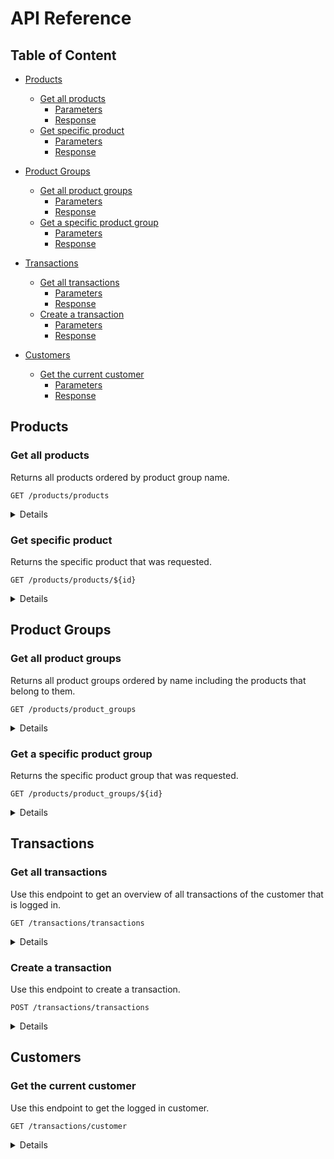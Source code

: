 # API Reference

## Table of Content

<!-- TOC start -->

- [Products](#products)
  - [Get all products](#get-all-products)
    - [Parameters](#parameters)
    - [Response](#response)
  - [Get specific product](#get-specific-product)
    - [Parameters](#parameters-1)
    - [Response](#response-1)
- [Product Groups](#product-groups)
  - [Get all product groups](#get-all-product-groups)
    - [Parameters](#parameters-2)
    - [Response](#response-2)
  - [Get a specific product group](#get-a-specific-product-group)
    - [Parameters](#parameters-3)
    - [Response](#response-3)
- [Transactions](#transactions)
  - [Get all transactions](#get-all-transactions)
    - [Parameters](#parameters-4)
    - [Response](#response-4)
  - [Create a transaction](#create-a-transaction)
    - [Parameters](#parameters-5)
    - [Response](#response-5)
- [Customers](#customers)

  - [Get the current customer](#get-the-current-customer)
    - [Parameters](#parameters-6)
    - [Response](#response-6)

  <!-- TOC end -->

## Products

### Get all products

Returns all products ordered by product group name.

```http
GET /products/products
```

<details>

<summary>Details</summary>

#### Parameters

| Parameter | Type     | Description  | Required     |
| :-------- | :------- | :----------- | :----------- |
| `api_key` | `string` | Your API key | **Required** |

#### Response

```json
[
  {
    "id": 3,
    "name": "Lays - Paprika",
    "price": 1.66,
    "stock": 60,
    "image_url": "",
    "product_group": {
      "id": 2,
      "name": "Chips",
      "created": "2023-05-19T10:51:59.472081Z",
      "last_modified": "2023-05-19T10:51:59.472081Z"
    }
  },
  {
    "id": 4,
    "name": "Lays - Naturel",
    "price": 1.66,
    "stock": 66,
    "image_url": "",
    "product_group": {
      "id": 2,
      "name": "Chips",
      "created": "2023-05-19T10:51:59.472081Z",
      "last_modified": "2023-05-19T10:51:59.472081Z"
    }
  },
  {
    "id": 1,
    "name": "Fanta",
    "price": 1.66,
    "stock": 14,
    "image_url": "",
    "product_group": {
      "id": 1,
      "name": "Frisdrank",
      "created": "2023-05-09T19:00:11.947134Z",
      "last_modified": "2023-05-09T19:00:11.947134Z"
    }
  },
  {
    "id": 2,
    "name": "Cola",
    "price": 1.23,
    "stock": 13,
    "image_url": "",
    "product_group": {
      "id": 1,
      "name": "Frisdrank",
      "created": "2023-05-09T19:00:11.947134Z",
      "last_modified": "2023-05-09T19:00:11.947134Z"
    }
  }
]
```

</details>

### Get specific product

Returns the specific product that was requested.

```http
GET /products/products/${id}
```

<details>

<summary>Details</summary>

#### Parameters

| Parameter | Type      | Description            | Required     |
| :-------- | :-------- | :--------------------- | :----------- |
| `api_key` | `string`  | Your API key           | **Required** |
| `id`      | `integer` | Id of product to fetch | **Required** |

#### Response

```json
{
  "id": 1,
  "name": "Fanta",
  "price": 1.66,
  "stock": 14,
  "image_url": "",
  "product_group": {
    "id": 1,
    "name": "Frisdrank",
    "created": "2023-05-09T19:00:11.947134Z",
    "last_modified": "2023-05-09T19:00:11.947134Z"
  }
}
```

</details>

## Product Groups

### Get all product groups

Returns all product groups ordered by name including the products that belong to them.

```http
GET /products/product_groups
```

<details>

<summary>Details</summary>

#### Parameters

| Parameter | Type     | Description  | Required     |
| :-------- | :------- | :----------- | :----------- |
| `api_key` | `string` | Your API key | **Required** |

#### Response

```json
[
  {
    "id": 1,
    "name": "Frisdrank",
    "products": [
      {
        "id": 1,
        "name": "Fanta",
        "price": 1.66,
        "stock": 14,
        "image_url": "",
        "product_group": {
          "id": 1,
          "name": "Frisdrank",
          "created": "2023-05-09T19:00:11.947134Z",
          "last_modified": "2023-05-09T19:00:11.947134Z"
        }
      },
      {
        "id": 2,
        "name": "Cola",
        "price": 1.23,
        "stock": 13,
        "image_url": "",
        "product_group": {
          "id": 1,
          "name": "Frisdrank",
          "created": "2023-05-09T19:00:11.947134Z",
          "last_modified": "2023-05-09T19:00:11.947134Z"
        }
      }
    ]
  },
  {
    "id": 2,
    "name": "Chips",
    "products": [
      {
        "id": 3,
        "name": "Lays - Paprika",
        "price": 1.66,
        "stock": 60,
        "image_url": "",
        "product_group": {
          "id": 2,
          "name": "Chips",
          "created": "2023-05-19T10:51:59.472081Z",
          "last_modified": "2023-05-19T10:51:59.472081Z"
        }
      },
      {
        "id": 4,
        "name": "Lays - Naturel",
        "price": 1.66,
        "stock": 66,
        "image_url": "",
        "product_group": {
          "id": 2,
          "name": "Chips",
          "created": "2023-05-19T10:51:59.472081Z",
          "last_modified": "2023-05-19T10:51:59.472081Z"
        }
      }
    ]
  }
]
```

</details>

### Get a specific product group

Returns the specific product group that was requested.

```http
GET /products/product_groups/${id}
```

<details>

<summary>Details</summary>

#### Parameters

| Parameter | Type     | Description                  | Required     |
| :-------- | :------- | :--------------------------- | :----------- |
| `api_key` | `string` | Your API key                 | **Required** |
| `id`      | `string` | Id of product group to fetch | **Required** |

#### Response

```json
{
  "id": 1,
  "name": "Frisdrank",
  "products": [
    {
      "id": 1,
      "name": "Fanta",
      "price": 1.66,
      "stock": 14,
      "image_url": "",
      "product_group": {
        "id": 1,
        "name": "Frisdrank",
        "created": "2023-05-09T19:00:11.947134Z",
        "last_modified": "2023-05-09T19:00:11.947134Z"
      }
    },
    {
      "id": 2,
      "name": "Cola",
      "price": 1.23,
      "stock": 13,
      "image_url": "",
      "product_group": {
        "id": 1,
        "name": "Frisdrank",
        "created": "2023-05-09T19:00:11.947134Z",
        "last_modified": "2023-05-09T19:00:11.947134Z"
      }
    }
  ]
}
```

</details>

## Transactions

### Get all transactions

Use this endpoint to get an overview of all transactions of the customer that is logged in.

```http
GET /transactions/transactions
```

<details>

<summary>Details</summary>

#### Parameters

| Parameter | Type     | Description                                | Required     |
| :-------- | :------- | :----------------------------------------- | :----------- |
| `api_key` | `string` | Your API key                               | **Required** |
| `flat`    | `bool`   | Lists all subtransactions in one list      | **Optional** |
| `month`   | `int`    | Filter transactions for this month (1=Jan) | **Optional** |
| `year`    | `int`    | Filter transactions for this year          | **Optional** |

```http
GET /transactions/transactions?flat=true&month=5&year=2023
```

#### Response

```json
[
  {
    "transaction_id": "c3bb7b19-bcfb-413d-a88a-ee0d50aefdb7",
    "customer": 3,
    "date": "2023-04-21T09:33:57Z",
    "subtransactions": [
      {
        "description": "Test April",
        "amount": "1.66"
      }
    ],
    "subpurchases": []
  },
  {
    "transaction_id": "e7a5f3e5-3f1d-4a66-a50b-b1cb8e148897",
    "customer": 3,
    "date": "2023-05-13T17:51:58Z",
    "subtransactions": [
      {
        "description": "Test",
        "amount": "12.78"
      }
    ],
    "subpurchases": [
      {
        "product": 1,
        "quantity": 2,
        "price": "3.45",
        "amount": 6.9
      }
    ]
  },
  {
    "transaction_id": "c90a24a4-4d00-4b29-aae6-454eb15469a8",
    "customer": 3,
    "date": "2023-05-20T11:00:29Z",
    "subtransactions": [
      {
        "description": "Test",
        "amount": "10.66"
      }
    ],
    "subpurchases": []
  }
]
```

Example response for `flat = True`

```json
[
  {
    "name": "Test April",
    "quantity": 1,
    "amount": 1.66,
    "date": "2023-04-21T09:33:57Z"
  },
  {
    "name": "Test",
    "quantity": 1,
    "amount": 12.78,
    "date": "2023-05-13T17:51:58Z"
  },
  {
    "name": "Fanta",
    "quantity": 2,
    "amount": 6.9,
    "date": "2023-05-13T17:51:58Z"
  },
  {
    "name": "Test",
    "quantity": 1,
    "amount": 10.66,
    "date": "2023-05-20T11:00:29Z"
  }
]
```

</details>

### Create a transaction

Use this endpoint to create a transaction.

```http
POST /transactions/transactions
```

<details>

<summary>Details</summary>

#### Parameters

| Parameter     | Type      | Description            | Required     |
| :------------ | :-------- | :--------------------- | :----------- |
| `api_key`     | `string`  | Your API key           | **Required** |
| `customer_id` | `integer` | The id of the customer | **Required** |

Furthermore one or more of the following is required: `SubTransaction` or `SubPurchase`. These can be provided in the post request as a list with the name `subtransactions` and/or `subpurchases`.

A `SubTransaction` has the following form:

```json
{
  "description": "AV Eten",
  "amount": 10.66
}
```

A `SubPurchase` has the following form: (it uses the product id)

```json
{
  "product": 1,
  "quantity": 8
}
```

An example request can look like this:

<i>`subpurchases` or `subtransactions` can be left out of the request below.</i>

```json
{
  "customer": 1,
  "subpurchases": [
    {
      "product": 4,
      "quantity": 2
    },
    {
      "product": 1,
      "quantity": 8
    }
  ],
  "subtransactions": [
    {
      "description": "test",
      "amount": 78.21
    }
  ]
}
```

#### Response

```json
{
  "transaction_id": "054b83c2-8380-4c49-8ebb-b317b337c8a0",
  "customer": 1,
  "date_created": "2023-03-10T17:43:11.138850Z",
  "subtransactions": [
    {
      "description": "Test",
      "amount": "5.00"
    }
  ],
  "subpurchases": [
    {
      "product": 4,
      "quantity": 2,
      "price": "1.00",
      "amount": 2.0
    }
  ]
}
```

</details>

## Customers

### Get the current customer

Use this endpoint to get the logged in customer.

```http
GET /transactions/customer
```

<details>

<summary>Details</summary>

#### Parameters

| Parameter | Type     | Description  | Required     |
| :-------- | :------- | :----------- | :----------- |
| `api_key` | `string` | Your API key | **Required** |

#### Response

```json
{
  "id": 3,
  "relation_code": 6601,
  "sub": "WISVCH.10443",
  "user": {
    "id": 6,
    "username": "WISVCH.10443",
    "last_login": "2023-05-26T20:35:00.682717Z",
    "first_name": "Lars",
    "last_name": "van Tol",
    "email": "lmjvantol@gmail.com",
    "is_staff": true,
    "is_superuser": true,
    "days_since_joined": 6
  }
}
```

</details>

